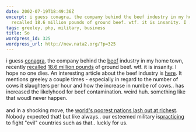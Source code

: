 ```yaml
---
date: 2002-07-19T18:49:36Z
excerpt: i guess conagra, the company behind the beef industry in my home town, recently
  recalled 18.6 million pounds of ground beef. wtf. it is insanity. I ...
tags: greeley, php, military, business
title: So
wordpress_id: 325
wordpress_url: http://new.nata2.org/?p=325
---
```


i guess <a href="http://conagra.com/">conagra</a>, the company behind the <a href="http://www.motherjones.com/magazine/JA01/meatpacking.html">beef</a> industry in my home town, recently <a href="http://www.greeleytribune.com/article.php?sid=9559">recalled</a> <a href="http://www.forbes.com/business/newswire/2002/07/19/rtr668374.html">18.6 million pounds</a> of ground beef. wtf. it is insanity. I hope no one dies. An interesting article about the beef industry is <a href="http://www.newtimes-slo.com/archives/cov_stories_2001/cov_07262001.html">here</a>. It mentions greeley a couple times - especially in regard to the number of cows it slaughters per hour and how the increase in numbe rof cows.. has increased the likelyhood for beef contamination. weird huh. something like that woudl never happen. <br/><br/>and in a shocking move, the <a href="http://sg.news.yahoo.com/020719/1/30opw.html">world's poorest nations lash out at richest</a>. Nobody expected that! but like always.. our esteemed military is<a href="http://www.sacbee.com/state_wire/story/3622286p-4648190c.html">practicing</a> to fight "evil" countries such as that.. luckly for us. 
